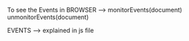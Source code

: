 To see the Events in BROWSER -->
    monitorEvents(document)
    unmonitorEvents(document)

EVENTS -->
    explained in js file